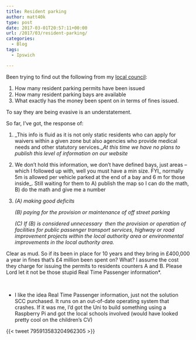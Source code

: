 ```yaml
---
title: Resident parking
author: matt40k
type: post
date: 2017-03-01T20:57:11+00:00
url: /2017/03/resident-parking/
categories:
  - Blog
tags:
  - Ipswich

---
```

Been trying to find out the following from my <a href="https://www.ipswich.gov.uk/" target="_blank" rel="nofollow">local council</a>:

  1. How many resident parking permits have been issued
  2. How many resident parking bays are available
  3. What exactly has the money been spent on in terms of fines issued.

To say they are being evasive is an understatement.

So far, I&#8217;ve got, the response of:

  1. _This info is fluid as it is not only static residents who can apply for waivers within a given zone but also agencies who provide medical needs and other statutory services.__At this time we have no plans to publish this level of information on our website_
  2. We don&#8217;t hold this information, we don&#8217;t have defined bays, just areas &#8211; which I followed up with, well you must have a min size. FYI_ normally 5m is allowed per vehicle parked at the end of a bay and 6 m for those inside_. Still waiting for them to A) publish the map so I can do the math, B) do the math and give me a number
  3. _(A) making good deficits_
  
     _(B) paying for the provision or maintenance of off street parking_
  
     _(C) If (B) is considered unnecessary  then the provision or operation of facilities for public passenger transport services, highway or road improvement projects within the local authority area or environmental improvements in the local authority area._

Clear as mud. So if its been in place for 10 years and they bring in £400,000 a year in fines that&#8217;s £4 million been spent on? What? I assume the cost they charge for issuing the permits to residents counters A and B. Please Lord let it not be those stupid Real Time Passenger information*.

&nbsp;

* I like the idea Real Time Passenger information, just not the solution SCC purchased. It runs on an out-of-date operating system that crashes. If it was me, I&#8217;d got the Uni to build something using a Raspberry Pi and got the local schools involved (would have looked pretty cool on the children&#8217;s CV)

{{< tweet 795913583204962305 >}}

&nbsp;
